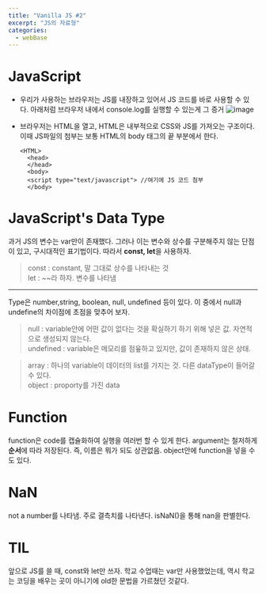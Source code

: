 ```yaml
---
title: "Vanilla JS #2"
excerpt: "JS의 자료형"
categories:
  - webBase
---
```


# JavaScript

- 우리가 사용하는 브라우저는 JS를 내장하고 있어서 JS 코드를 바로 사용할 수 있다.
  아래처럼 브라우저 내에서 console.log를 실행할 수 있는게 그 증거
  ![image](https://github.com/forwarder1121/forwarder1121.github.io/assets/66872094/89fe5c41-cd58-4002-b3dc-13c7d0119f54)

- 브라우저는 HTML을 열고, HTML은 내부적으로 CSS와 JS를 가져오는 구조이다.
  이때 JS파일의 첨부는 보통 HTML의 body 태그의 끝 부분에서 한다.
  ```
  <HTML>
  	<head>
  	</head>
  	<body>
  	<script type="text/javascript"> //여기에 JS 코드 첨부
  	</body>
  ```

# JavaScript's Data Type

과거 JS의 변수는 var만이 존재했다. 그러나 이는 변수와 상수를 구분해주지 않는 단점이 있고, 구시대적인 표기법이다.
따라서 **const, let**을 사용하자.

> const : constant, 말 그대로 상수를 나타내는 것   
> let : ~~라 하자. 변수를 나타냄

---

Type은 number,string, boolean, null, undefined 등이 있다.
이 중에서 null과 undefine의 차이점에 초점을 맞추어 보자.

> null : variable안에 어떤 값이 없다는 것을 확실하기 하기 위해 넣은 값. 자연적으로 생성되지 않는다.   
> undefined : variable은 메모리를 점윺하고 있지만, 값이 존재하지 않은 상태.   

> array : 하나의 variable이 데이터의 list를 가지는 것. 다른 dataType이 들어갈 수 있다.   
> object : proporty를 가진 data

# Function

function은 code를 캡슐화하여 실행을 여러번 할 수 있게 한다.
argument는 철저하게 **순서**에 따라 저장된다. 즉, 이름은 뭐가 되도 상관없음.
object안에 function을 넣을 수도 있다.

# NaN

not a number를 나타냄. 주로 결측치를 나타낸다.
isNaN()을 통해 nan을 판별한다.

# TIL

앞으로 JS를 쓸 때, const와 let만 쓰자. 학교 수업때는 var만 사용했었는데, 역시 학교는 코딩을 배우는 곳이 아니기에 old한 문법을 가르쳤던 것같다.
